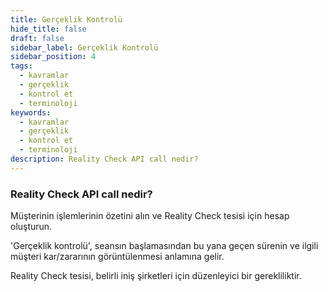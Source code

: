 ```yaml
---
title: Gerçeklik Kontrolü
hide_title: false
draft: false
sidebar_label: Gerçeklik Kontrolü
sidebar_position: 4
tags:
  - kavramlar
  - gerçeklik
  - kontrol et
  - terminoloji
keywords:
  - kavramlar
  - gerçeklik
  - kontrol et
  - terminoloji
description: Reality Check API call nedir?
---
```


### Reality Check API call nedir?

Müşterinin işlemlerinin özetini alın ve Reality Check tesisi için hesap oluşturun.

'Gerçeklik kontrolü', seansın başlamasından bu yana geçen sürenin ve ilgili müşteri kar/zararının görüntülenmesi anlamına gelir.

Reality Check tesisi, belirli iniş şirketleri için düzenleyici bir gerekliliktir.
